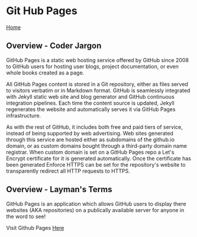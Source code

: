 # Git Hub Pages

[Home](index.md)

## Overview - Coder Jargon

GitHub Pages is a static web hosting service offered by GitHub since 2008 to GitHub users for hosting user blogs, project documentation, or even whole books created as a page.

All GitHub Pages content is stored in a Git repository, either as files served to visitors verbatim or in Markdown format. GitHub is seamlessly integrated with Jekyll static web site and blog generator and GitHub continuous integration pipelines. Each time the content source is updated, Jekyll regenerates the website and automatically serves it via GitHub Pages infrastructure.

As with the rest of GitHub, it includes both free and paid tiers of service, instead of being supported by web advertising. Web sites generated through this service are hosted either as subdomains of the github.io domain, or as custom domains bought through a third-party domain name registrar. When custom domain is set on a GitHub Pages repo a Let's Encrypt certificate for it is generated automatically. Once the certificate has been generated Enforce HTTPS can be set for the repository's website to transparently redirect all HTTP requests to HTTPS.

## Overview - Layman's Terms

GitHub Pages is an application which allows GitHub users to display there websites (AKA repositories) on a publically available server for anyone in the word to see!

Visit Github Pages [Here](https://pages.github.com/ "Github Pages")

